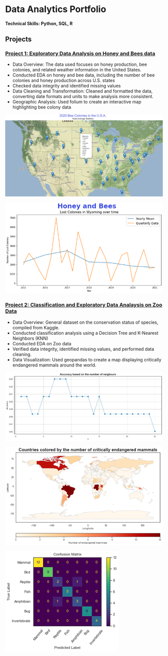 # Data Analytics Portfolio

#### Technical Skills: Python, SQL, R

## Projects

### [Project 1: Exploratory Data Analysis on Honey and Bees data](https://github.com/IbaD6/Honey-and-Bees)
* Data Overview: The data used focuses on honey production, bee colonies, and related weather information in the United States.
* Conducted EDA on honey and bee data, including the number of bee colonies and honey production across U.S. states
* Checked data integrity and identified missing values
* Data Cleaning and Transformation: Cleaned and formatted the data, converting date formats and units to make analysis more consistent.
* Geographic Analysis: Used folium to create an interactive map highlighting bee colony data

![](/images/Map_with_Popups.PNG)

![](/images/Wyoming.png)




### [Project 2: Classification and Exploratory Data Analaysis on Zoo Data](https://github.com/IbaD6/Zoo_Project)
* Data Overview: General dataset on the conservation status of species, compiled from Kaggle.
* Conducted classification analysis using a Decision Tree and K-Nearest Neighbors (KNN)
* Conducted EDA on Zoo data
* Verified data integrity, identified missing values, and performed data cleaning.
* Data Visualization: Used geopandas to create a map displaying critically endangered mammals around the world.

![](/images/KNN.png)

![](/images/Mammals.png)

![](/images/confusion_matrix.png)
